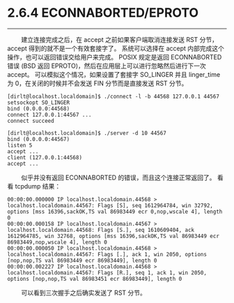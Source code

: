 # 2.6.4 ECONNABORTED/EPROTO
***

&emsp;&emsp;
建立连接完成之后，在 accept 之前如果客户端取消连接发送 RST 分节，accept 得到的就不是一个有效套接字了。
系统可以选择在 accept 内部完成这个操作，也可以返回错误交给用户来完成。
POSIX 规定是返回 ECONNABORTED 错误 (BSD 返回 EPROTO)，然后在应用层上可以进行忽略然后进行下一次 accept。
可以模拟这个情况，如果设置了套接字 SO\_LINGER 并且 linger\_time 为 0，在关闭的时候并不会发送 FIN 分节而是直接发送 RST 分节。

    [dirlt@localhost.localdomain]$ ./connect -l -b 44568 127.0.0.1 44567
    setsockopt SO_LINGER
    bind (0.0.0.0:44568)
    connect 127.0.0.1:44567 ...
    connect succeed
    
    [dirlt@localhost.localdomain]$ ./server -d 10 44567
    bind (0.0.0.0:44567)
    listen 5
    accept ...
    client (127.0.0.1:44568)
    accept ...

&emsp;&emsp;
似乎并没有返回 ECONNABORTED 的错误，而且这个连接正常返回了。
看看 tcpdump 结果：

    00:00:00.000000 IP localhost.localdomain.44568 > localhost.localdomain.44567: Flags [S], seq 1612964784, win 32792, options [mss 16396,sackOK,TS val 86983449 ecr 0,nop,wscale 4], length 0
    00:00:00.000158 IP localhost.localdomain.44567 > localhost.localdomain.44568: Flags [S.], seq 1610609404, ack 1612964785, win 32768, options [mss 16396,sackOK,TS val 86983449 ecr 86983449,nop,wscale 4], length 0
    00:00:00.000050 IP localhost.localdomain.44568 > localhost.localdomain.44567: Flags [.], ack 1, win 2050, options [nop,nop,TS val 86983449 ecr 86983449], length 0
    00:00:00.002227 IP localhost.localdomain.44568 > localhost.localdomain.44567: Flags [R.], seq 1, ack 1, win 2050, options [nop,nop,TS val 86983451 ecr 86983449], length 0

&emsp;&emsp;
可以看到三次握手之后确实发送了 RST 分节。